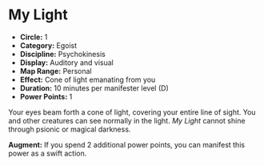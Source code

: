 # My Light

- **Circle:** 1
- **Category:** Egoist
- **Discipline:** Psychokinesis
- **Display:** Auditory and visual
- **Map Range:** Personal
- **Effect:** Cone of light emanating from you
- **Duration:** 10 minutes per manifester level (D)
- **Power Points:** 1

Your eyes beam forth a cone of light, covering your entire line of sight. You and other creatures can see normally in the light. *My Light* cannot shine through psionic or magical darkness.

**Augment:** If you spend 2 additional power points, you can manifest this power as a swift action.

